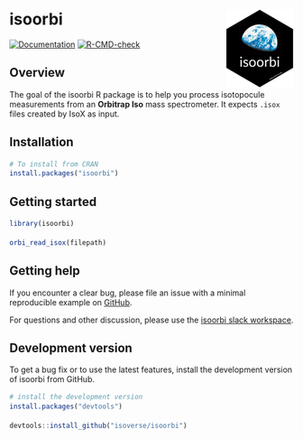 # isoorbi <a href='https://www.isoverse.org/isoorbi'> <img src="man/figures/logo.png" align="right" height="138" /> </a>

<!-- badges: start -->
  [![Documentation](https://img.shields.io/badge/docs-online-green.svg)](https://www.isoverse.org/isoorbi)
  [![R-CMD-check](https://github.com/isoverse/isoorbi/workflows/R-CMD-check/badge.svg)](https://github.com/isoverse/isoorbi/actions)
<!-- badges: end -->

## Overview

The goal of the isoorbi R package is to help you process isotopocule measurements from an **Orbitrap Iso** mass spectrometer. It expects <code>.isox</code> files created by IsoX as input.

## Installation

``` r
# To install from CRAN
install.packages("isoorbi")
```

## Getting started

``` r
library(isoorbi)

orbi_read_isox(filepath)
```

## Getting help

If you encounter a clear bug, please file an issue with a minimal reproducible example on [GitHub](https://github.com/isoverse/isoorbi/issues). 

For questions and other discussion, please use the [isoorbi slack workspace](https://isoorbi.slack.com).

## Development version

To get a bug fix or to use the latest features, install the development version of isoorbi from GitHub.

``` r
# install the development version 
install.packages("devtools")

devtools::install_github("isoverse/isoorbi")
```

